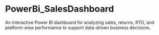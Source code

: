 # PowerBi_SalesDashboard
An interactive Power BI dashboard for analyzing sales, returns, RTO, and platform-wise performance to support data-driven business decisions.
